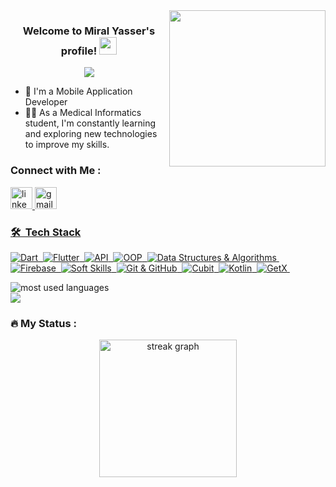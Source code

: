 <img width="250" align="right" src="https://c.tenor.com/_DOBjnGspYAAAAAM/code-coding.gif">

<h3 align="center">
  Welcome to Miral Yasser's profile!
  <img src="https://media.giphy.com/media/hvRJCLFzcasrR4ia7z/giphy.gif" width="28">
</h3>

<!-- Typing SVG by DenverCoder1 - https://github.com/DenverCoder1/readme-typing-svg -->
<p align="center">
  <a href="https://github.com/DenverCoder1/readme-typing-svg"><img src="https://readme-typing-svg.herokuapp.com/?lines=Flutter%20Developer;Always%20learning%20new%20things&font=Fira%20Code&center=true&width=440&height=45&color=f75c7e&vCenter=true&size=22"></a>
</p> 

- 🏢 I'm a Mobile Application Developer
- 👨‍💻 As a Medical Informatics student, I'm constantly learning and exploring new technologies to improve my skills.



### Connect with Me :

<a href="https://www.linkedin.com/in/miral-yasser-5b4134253?utm_source=share&utm_campaign=share_via&utm_content=profile&utm_medium=android_app/">
    <img src="https://img.shields.io/static/v1?message=LinkedIn&logo=linkedin&label=&color=0077B5&logoColor=white&labelColor=&style=for-the-badge" height="35" alt="linkedin logo"  />
  
  <a href="mailto:miralyaser050@gmail.com">
    <img src="https://img.shields.io/static/v1?message=Gmail&logo=gmail&label=&color=D14836&logoColor=white&labelColor=&style=for-the-badge" height="35" alt="gmail logo"  />
  

### 🛠 &nbsp;Tech Stack
    
![Dart](https://img.shields.io/badge/-Dart-05122A?style=flat&logo=dart)&nbsp;
![Flutter](https://img.shields.io/badge/-Flutter-05122A?style=flat&logo=flutter)&nbsp;
![API](https://img.shields.io/badge/-API-05122A?style=flat&logo=API)&nbsp;
![OOP](https://img.shields.io/badge/-OOP-05122A?style=flat&logo=OOP)&nbsp;
![Data Structures & Algorithms](https://img.shields.io/badge/-Data%20Structures%20&%20Algorithms-05122A?style=flat)&nbsp;
![Firebase](https://img.shields.io/badge/-Firebase-05122A?style=flat&logo=Firebase)&nbsp;
![Soft Skills](https://img.shields.io/badge/-Soft%20Skills-05122A?style=flat)&nbsp;
![Git & GitHub](https://img.shields.io/badge/-Git%20&%20GitHub-05122A?style=flat)&nbsp;
![Cubit](https://img.shields.io/badge/-Cubit-05122A?style=flat)&nbsp;
![Kotlin](https://img.shields.io/badge/-Kotlin-05122A?style=flat&logo=kotlin)&nbsp;
![GetX](https://img.shields.io/badge/-GetX-05122A?style=flat)&nbsp;




<img align="left" src="https://github-readme-stats.vercel.app/api/top-langs?username=miralyaser9&show_icons=true&locale=en&layout=compact&theme=radical" alt="most used languages" />

<br clear="left">

<div style="height: 40 px;"></div>

<a href="https://komarev.com/ghpvc/?username=miralyaser9&style=for-the-badge">
    <img src="https://komarev.com/ghpvc/?username=miralyaser9&style=for-the-badge">
</a>

<h3 align="left">🔥   My Status :</h3>

<div align="center">
  <img src="https://streak-stats.demolab.com?user=miralyaser9&locale=en&mode=daily&theme=dark&hide_border=false&border_radius=5&order=3" height="220" alt="streak graph"  />
</div>
